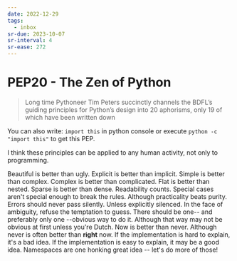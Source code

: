 ```yaml
---
date: 2022-12-29
tags:
  - inbox
sr-due: 2023-10-07
sr-interval: 4
sr-ease: 272
---
```


# PEP20 - The Zen of Python

> Long time Pythoneer Tim Peters succinctly channels the BDFL’s guiding principles for Python’s design into 20 aphorisms, only 19 of which have been written down

You can also write: `import this` in python console or execute `python -c "import this"` to get this PEP.

I think these principles can be applied to any human activity, not only to programming.

Beautiful is better than ugly.
Explicit is better than implicit.
Simple is better than complex.
Complex is better than complicated.
Flat is better than nested.
Sparse is better than dense.
Readability counts.
Special cases aren't special enough to break the rules.
Although practicality beats purity.
Errors should never pass silently.
Unless explicitly silenced.
In the face of ambiguity, refuse the temptation to guess.
There should be one-- and preferably only one --obvious way to do it.
Although that way may not be obvious at first unless you're Dutch.
Now is better than never.
Although never is often better than **right** now.
If the implementation is hard to explain, it's a bad idea.
If the implementation is easy to explain, it may be a good idea.
Namespaces are one honking great idea -- let's do more of those!
